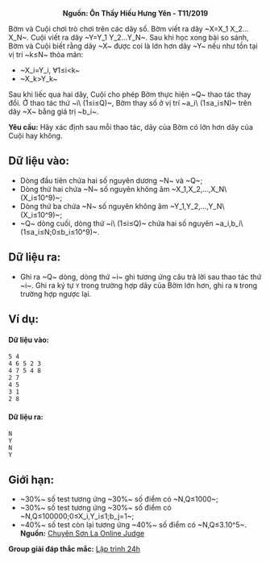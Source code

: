 **<center>Nguồn: Ôn Thầy Hiếu Hưng Yên - T11/2019</center>**

Bờm và Cuội chơi trò chơi trên các dãy số. Bờm viết ra dãy ~X=X_1 X_2…X_N~. Cuội viết ra dãy ~Y=Y_1 Y_2…Y_N~. Sau khi học xong bài so sánh, Bờm và Cuội biết rằng dãy ~X~ được coi là lớn hơn dãy ~Y~ nếu như tồn tại vị trí ~k≤N~ thỏa mãn:
- ~X_i=Y_i, ∀1≤i<k~
- ~X_k>Y_k~

Sau khi liếc qua hai dãy, Cuội cho phép Bờm thực hiện ~Q~ thao tác thay đổi. Ở thao tác thứ ~i\ (1≤i≤Q)~, Bờm thay số ở vị trí ~a_i\ (1≤a_i≤N)~ trên dãy ~X~ bằng giá trị ~b_i~.

**Yêu cầu:** Hãy xác định sau mỗi thao tác, dãy của Bờm có lớn hơn dãy của Cuội hay không.

## Dữ liệu vào:
- Dòng đầu tiên chứa hai số nguyên dương ~N~ và ~Q~;
- Dòng thứ hai chứa ~N~ số nguyên không âm ~X_1,X_2,…,X_N\ (X_i≤10^9)~;
- Dòng thứ ba chứa ~N~ số nguyên không âm ~Y_1,Y_2,…,Y_N\ (X_i≤10^9)~;
- ~Q~ dòng cuối, dòng thứ ~i\ (1≤i≤Q)~ chứa hai số nguyên ~a_i,b_i\ (1≤a_i≤N;0≤b_i≤10^9)~.

## Dữ liệu ra:
- Ghi ra ~Q~ dòng, dòng thứ ~i~ ghi tương ứng câu trả lời sau thao tác thứ ~i~. Ghi ra ký tự `Y` trong trường hợp dãy của Bờm lớn hơn, ghi ra `N` trong trường hợp ngược lại.

## Ví dụ:
#### Dữ liệu vào:
```
5 4
4 6 5 2 3
4 7 5 4 8
2 7 
4 5
3 1
2 8
```
#### Dữ liệu ra:
```
N
Y
N
Y
```

## Giới hạn:
- ~30\%~ số test tương ứng ~30\%~ số điểm có ~N,Q≤1000~;
- ~30\%~ số test tương ứng ~30\%~ số điểm có ~N,Q≤100000;0≤X_i,Y_i≤1;b_j=1~;
- ~40\%~ số test còn lại tương ứng ~40\%~ số điểm có ~N,Q≤3.10^5~.
**Nguồn:** [Chuyên Sơn La Online Judge](http://csloj.ddns.net/)

**Group giải đáp thắc mắc:** [Lập trình 24h](https://www.facebook.com/groups/1386904321519984)